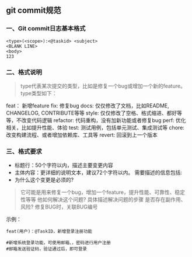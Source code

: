 ## git commit规范



### 一、**Git commit日志基本格式**

```
<type>(<scope>):<@taskid> <subject>
<BLANK LINE>
<body>
123
```

 

### 二、格式说明

> type代表某次提交的类型，比如是修复一个bug或增加一个新的feature。type类型如下：

feat： 新增feature
fix: 修复bug
docs: 仅仅修改了文档，比如README, CHANGELOG, CONTRIBUTE等等
style: 仅仅修改了空格、格式缩进、都好等等，不改变代码逻辑
refactor: 代码重构，没有加新功能或者修复bug
perf: 优化相关，比如提升性能、体验
test: 测试用例，包括单元测试、集成测试等
chore: 改变构建流程、或者增加依赖库、工具等
revert: 回滚到上一个版本



### 三、格式要求

- 标题行：50个字符以内，描述主要变更内容
- 主体内容：更详细的说明文本，建议72个字符以内。 需要描述的信息包括:
- 为什么这个变更是必须的?



>它可能是用来修复一个bug，增加一个feature，提升性能、可靠性、稳定性等等
>他如何解决这个问题? 具体描述解决问题的步骤
>是否存在副作用、风险?
>修复BUG时，关联BUG编号

示例：

```
feat(用户)：@TaskID，新增登录注册功能

#新增系统登录功能，可使用邮箱、，密码进行用户注册
#邮箱发送验证码，验证通过后，即可登录
```


